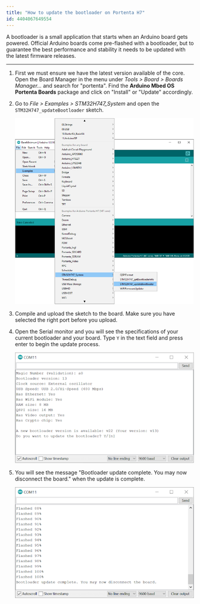 ```yaml
---
title: "How to update the bootloader on Portenta H7"
id: 4404067649554
---
```


A bootloader is a small application that starts when an Arduino board gets powered. Official Arduino boards come pre-flashed with a bootloader, but to guarantee the best performance and stability it needs to be updated with the latest firmware releases.

---

1. First we must ensure we have the latest version available of the core. Open the Board Manager in the menu under _Tools > Board > Boards Manager..._ and search for "portenta". Find the **Arduino Mbed OS Portenta Boards** package and click on "Install" or "Update" accordingly.

2. Go to _File > Examples > STM32H747_System_ and open the `STM32H747_updateBootloader` sketch.

   ![Bootloader Update Sketch](img/update_bootloader_portenta.png)

3. Compile and upload the sketch to the board. Make sure you have selected the right port before you upload.

4. Open the Serial monitor and you will see the specifications of your current bootloader and your board. Type `Y` in the text field and press enter to begin the update process.

   ![Serial monitor output](img/update_bootloader_portenta_2.png)

5. You will see the message "Bootloader update complete. You may now disconnect the board." when the update is complete.

   ![Update complete message](img/update_bootloader_portenta_3.png)
